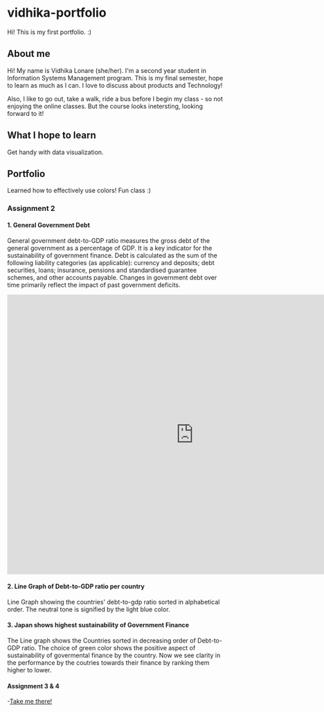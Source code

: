 # vidhika-portfolio
Hi! This is my first portfolio. :)


## About me
Hi! My name is Vidhika Lonare (she/her). I'm a second year student in Information Systems Management program. This is my final semester, hope to learn as much as I can. I love to discuss about products and Technology!  

Also, I like to go out, take a walk, ride a bus before I begin my class - so not enjoying the online classes. But the course looks inetersting, looking forward to it! 

## What I hope to learn
Get handy with data visualization. 

## Portfolio 
Learned how to effectively use colors! Fun class :) 

### Assignment 2 

#### 1. General Government Debt
General government debt-to-GDP ratio measures the gross debt of the general government as a percentage of GDP. It is a key indicator for the sustainability of government finance. Debt is calculated as the sum of the following liability categories (as applicable): currency and deposits; debt securities, loans; insurance, pensions and standardised guarantee schemes, and other accounts payable. Changes in government debt over time primarily reflect the impact of past government deficits.
<iframe src="https://data.oecd.org/chart/6Blf" width="860" height="645" style="border: 0" mozallowfullscreen="true" webkitallowfullscreen="true" allowfullscreen="true"><a href="https://data.oecd.org/chart/6Blf" target="_blank">OECD Chart: General government debt, Total, % of GDP, Annual, 2020</a></iframe>

#### 2. Line Graph of Debt-to-GDP ratio per country 
Line Graph showing the countries' debt-to-gdp ratio sorted in alphabetical order. The neutral tone is signified by the light blue color. 
<div class="flourish-embed flourish-chart" data-src="visualisation/8564788"><script src="https://public.flourish.studio/resources/embed.js"></script></div>

#### 3. Japan shows highest sustainability of Government Finance
The Line graph shows the Countries sorted in decreasing order of Debt-to-GDP ratio. The choice of green color shows the positive aspect of sustainability of govermental finance by the country. Now we see clarity in the performance by the coutries towards their finance by ranking them higher to lower. 
<div class="flourish-embed flourish-chart" data-src="visualisation/8564970"><script src="https://public.flourish.studio/resources/embed.js"></script></div>


#### Assignment 3 & 4 
-[Take me there!](https://vidhikal16.github.io/vidhika-portfolio/tabviz.html)
